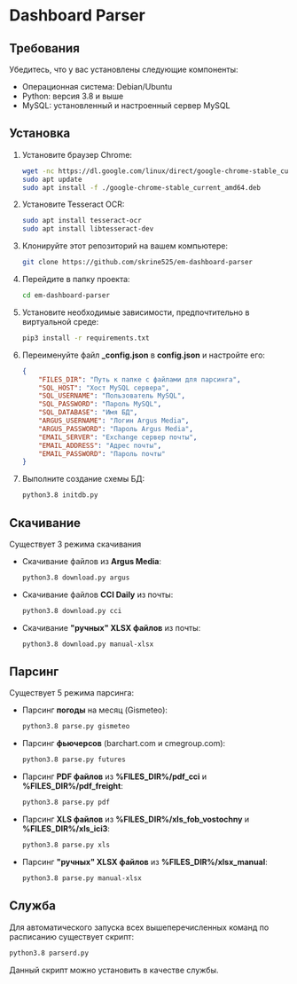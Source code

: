 # Dashboard Parser

## Требования

Убедитесь, что у вас установлены следующие компоненты:

- Операционная система: Debian/Ubuntu
- Python: версия 3.8 и выше
- MySQL: установленный и настроенный сервер MySQL

## Установка
1. Установите браузер Chrome:
    ```bash
    wget -nc https://dl.google.com/linux/direct/google-chrome-stable_current_amd64.deb 
    sudo apt update
    sudo apt install -f ./google-chrome-stable_current_amd64.deb 
    ```

2. Установите Tesseract OCR:
    ```bash
    sudo apt install tesseract-ocr
    sudo apt install libtesseract-dev
    ```
3. Клонируйте этот репозиторий на вашем компьютере:

   ```bash
   git clone https://github.com/skrine525/em-dashboard-parser
   ```
   
4. Перейдите в папку проекта:
    ```bash
    cd em-dashboard-parser
    ```
    
5. Установите необходимые зависимости, предпочтительно в виртуальной среде:
    ```bash
    pip3 install -r requirements.txt
    ```

6. Переименуйте файл **_config.json** в **config.json** и настройте его:
    ```json
    {
        "FILES_DIR": "Путь к папке с файлами для парсинга",
        "SQL_HOST": "Хост MySQL сервера",
        "SQL_USERNAME": "Пользователь MySQL",
        "SQL_PASSWORD": "Пароль MySQL",
        "SQL_DATABASE": "Имя БД",
        "ARGUS_USERNAME": "Логин Argus Media",
        "ARGUS_PASSWORD": "Пароль Argus Media",
        "EMAIL_SERVER": "Exchange сервер почты",
        "EMAIL_ADDRESS": "Адрес почты",
        "EMAIL_PASSWORD": "Пароль почты"
    }
    ```

7. Выполните создание схемы БД:
    ```bash
    python3.8 initdb.py
    ```

## Скачивание
Существует 3 режима скачивания
- Скачивание файлов из **Argus Media**:
    ```bash
    python3.8 download.py argus
    ```
- Скачивание файлов **CCI Daily** из почты:
    ```bash
    python3.8 download.py cci
    ```
- Скачивание **"ручных" XLSX файлов** из почты:
    ```bash
    python3.8 download.py manual-xlsx
    ```

## Парсинг
Существует 5 режима парсинга:
- Парсинг **погоды** на месяц (Gismeteo):
    ```bash
    python3.8 parse.py gismeteo
    ```
- Парсинг **фьючерсов** (barchart.com и cmegroup.com):
    ```bash
    python3.8 parse.py futures
    ```
- Парсинг **PDF файлов** из **%FILES_DIR%/pdf_cci** и **%FILES_DIR%/pdf_freight**:
    ```bash
    python3.8 parse.py pdf
    ```
- Парсинг **XLS файлов** из **%FILES_DIR%/xls_fob_vostochny** и **%FILES_DIR%/xls_ici3**:
    ```bash
    python3.8 parse.py xls
    ```
- Парсинг **"ручных" XLSX файлов** из **%FILES_DIR%/xlsx_manual**:
    ```bash
    python3.8 parse.py manual-xlsx
    ```
    
## Служба
Для автоматического запуска всех вышеперечисленных команд по расписанию существует скрипт:
```bash
python3.8 parserd.py
```
Данный скрипт можно установить в качестве службы.